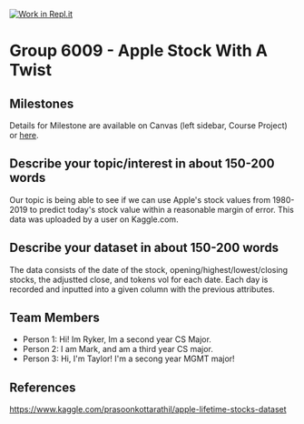 [![Work in Repl.it](https://classroom.github.com/assets/work-in-replit-14baed9a392b3a25080506f3b7b6d57f295ec2978f6f33ec97e36a161684cbe9.svg)](https://classroom.github.com/online_ide?assignment_repo_id=311300&assignment_repo_type=GroupAssignmentRepo)
# Group 6009 - Apple Stock With A Twist



## Milestones

Details for Milestone are available on Canvas (left sidebar, Course Project) or [here](https://firas.moosvi.com/courses/data301/project/milestone01.html).

## Describe your topic/interest in about 150-200 words

Our topic is being able to see if we can use Apple's stock values from 1980-2019 to predict today's stock value within a reasonable margin of error. This data was uploaded by a user on Kaggle.com. 

## Describe your dataset in about 150-200 words

The data consists of the date of the stock, opening/highest/lowest/closing stocks, the adjustted close, and tokens vol for each date. Each day is recorded and inputted into a given column with the previous attributes.

## Team Members

- Person 1: Hi! Im Ryker, Im a second year CS Major.
- Person 2: I am Mark, and am a third year CS major.
- Person 3: Hi, I'm Taylor! I'm a secong year MGMT major!

## References

https://www.kaggle.com/prasoonkottarathil/apple-lifetime-stocks-dataset
